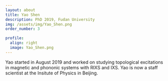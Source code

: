 ```yaml
---
layout: about
title: Yao Shen
description: PhD 2019, Fudan University
img: /assets/img/Yao_Shen.png
order_number: 3

profile:
  align: right
  image: Yao_Shen.png
---
```


Yao started in August 2019 and worked on studying topological excitations in magnetic and phononic systems with RIXS and IXS. Yao is now a staff scientist at the Insitute of Physics in Beijing.
